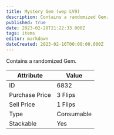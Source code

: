 ```yaml
---
title: Mystery Gem (wep LV9)
description: Contains a randomized Gem.
published: true
date: 2023-02-28T21:22:33.000Z
tags: items
editor: markdown
dateCreated: 2023-02-16T00:00:00.000Z
---
```


Contains a randomized Gem.

|Attribute|Value|
|-|-|
|ID|6832|
|Purchase Price|3 Flips|
|Sell Price|1 Flips|
|Type|Consumable|
|Stackable|Yes|

